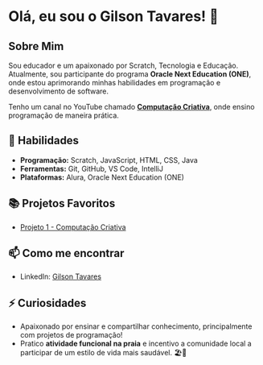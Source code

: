 # Olá, eu sou o Gilson Tavares! 👋

## Sobre Mim

Sou educador e um apaixonado por Scratch, Tecnologia e Educação. Atualmente, sou participante do programa **Oracle Next Education (ONE)**, onde estou aprimorando minhas habilidades em programação e desenvolvimento de software.  

Tenho um canal no YouTube chamado **[Computação Criativa](https://www.youtube.com/@computacaocriativa3241/playlists)**, onde ensino programação de maneira prática.

## 🚀 Habilidades

- **Programação:** Scratch, JavaScript, HTML, CSS, Java  
- **Ferramentas:** Git, GitHub, VS Code, IntelliJ  
- **Plataformas:** Alura, Oracle Next Education (ONE)  

## 📚 Projetos Favoritos

- [Projeto 1 - Computação Criativa](https://scratch.mit.edu/projects/353292710)  

## 📫 Como me encontrar

- LinkedIn: [Gilson Tavares](https://www.linkedin.com/in/gilsontavares/)  

## ⚡ Curiosidades  

- Apaixonado por ensinar e compartilhar conhecimento, principalmente com projetos de programação!  
- Pratico **atividade funcional na praia** e incentivo a comunidade local a participar de um estilo de vida mais saudável. 🏖️💪  
